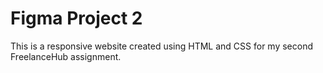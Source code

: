# Figma Project 2

This is a responsive website created using HTML and CSS for my second FreelanceHub assignment.
